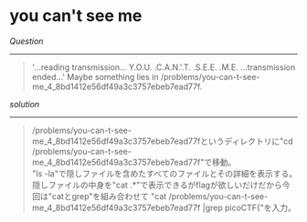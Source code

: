 # you can't see me

*Question*
*****
> '...reading transmission... Y.O.U. .C.A.N.'.T. .S.E.E. .M.E. ...transmission ended...' Maybe something lies in                    /problems/you-can-t-see-me_4_8bd1412e56df49a3c3757ebeb7ead77f. 

*solution*
*****
>/problems/you-can-t-see-me_4_8bd1412e56df49a3c3757ebeb7ead77fというディレクトリに"cd /problems/you-can-t-see-me_4_8bd1412e56df49a3c3757ebeb7ead77f"で移動。  
>"ls -la"で隠しファイルを含めたすべてのファイルとその詳細を表示する。  
>隠しファイルの中身を"cat .*"で表示できるがflagが欲しいだけだから今回は"catとgrep"を組み合わせて
>"cat /problems/you-can-t-see-me_4_8bd1412e56df49a3c3757ebeb7ead77f |grep picoCTF{"を入力。  



